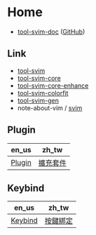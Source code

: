 
# Home

* [tool-svim-doc](https://samwhelp.github.io/tool-svim-doc/) ([GitHub](https://github.com/samwhelp/tool-svim-doc))


## Link

* [tool-svim](https://github.com/samwhelp/tool-svim)
* [tool-svim-core](https://github.com/samwhelp/tool-svim)
* [tool-svim-core-enhance](https://github.com/samwhelp/tool-svim-core-enhance)
* [tool-svim-colorfit](https://github.com/samwhelp/tool-svim-colorfit)
* [tool-svim-gen](https://github.com/samwhelp/tool-svim-gen)
* note-about-vim / [svim](https://samwhelp.github.io/note-about-vim/read/project/svim.html)


## Plugin

| en_us | zh_tw |
| --- | --- |
| [Plugin](https://samwhelp.github.io/tool-svim-doc/read/en_us/feature/plugin.html) | [擴充套件](https://samwhelp.github.io/tool-svim-doc/read/zh_tw/feature/Plugin.html) |


## Keybind

| en_us | zh_tw |
| --- | --- |
| [Keybind](https://samwhelp.github.io/tool-svim-doc/read/en_us/feature/keybind.html) | [按鍵綁定](https://samwhelp.github.io/tool-svim-doc/read/zh_tw/feature/keybind.html) |
